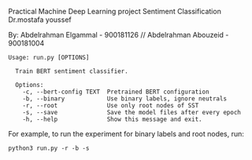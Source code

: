 Practical Machine Deep Learning project
Sentiment Classification
Dr.mostafa youssef

By: Abdelrahman Elgammal - 900181126 // 
    Abdelrahman Abouzeid - 900181004



```
Usage: run.py [OPTIONS]

  Train BERT sentiment classifier.

  Options:
    -c, --bert-config TEXT  Pretrained BERT configuration
    -b, --binary            Use binary labels, ignore neutrals
    -r, --root              Use only root nodes of SST
    -s, --save              Save the model files after every epoch
    -h, --help              Show this message and exit.
```

For example, to run the experiment for binary labels and root nodes, run:

    python3 run.py -r -b -s

